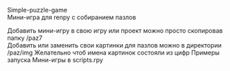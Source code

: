 Simple-puzzle-game  
Мини-игра для renpy с собиранием пазлов  

Добавить мини-игру в свою игру или проект можно просто скопировав папку /paz7  
Добавить или заменить свои картинки для пазлов можно в директории /paz/img 
Желательно чтоб имена картинок состояли из цифр
Примеры запуска Мини-игры в scripts.rpy

